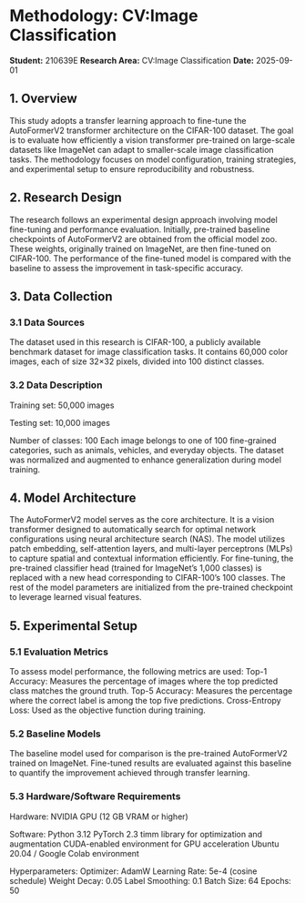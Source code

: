 # Methodology: CV:Image Classification

**Student:** 210639E
**Research Area:** CV:Image Classification
**Date:** 2025-09-01

## 1. Overview

This study adopts a transfer learning approach to fine-tune the AutoFormerV2 transformer architecture on the CIFAR-100 dataset. The goal is to evaluate how efficiently a vision transformer pre-trained on large-scale datasets like ImageNet can adapt to smaller-scale image classification tasks. The methodology focuses on model configuration, training strategies, and experimental setup to ensure reproducibility and robustness.

## 2. Research Design

The research follows an experimental design approach involving model fine-tuning and performance evaluation. Initially, pre-trained baseline checkpoints of AutoFormerV2 are obtained from the official model zoo. These weights, originally trained on ImageNet, are then fine-tuned on CIFAR-100. The performance of the fine-tuned model is compared with the baseline to assess the improvement in task-specific accuracy.

## 3. Data Collection

### 3.1 Data Sources
The dataset used in this research is CIFAR-100, a publicly available benchmark dataset for image classification tasks. It contains 60,000 color images, each of size 32×32 pixels, divided into 100 distinct classes.

### 3.2 Data Description
Training set: 50,000 images

Testing set: 10,000 images

Number of classes: 100
Each image belongs to one of 100 fine-grained categories, such as animals, vehicles, and everyday objects. The dataset was normalized and augmented to enhance generalization during model training.

## 4. Model Architecture

The AutoFormerV2 model serves as the core architecture. It is a vision transformer designed to automatically search for optimal network configurations using neural architecture search (NAS). The model utilizes patch embedding, self-attention layers, and multi-layer perceptrons (MLPs) to capture spatial and contextual information efficiently.
For fine-tuning, the pre-trained classifier head (trained for ImageNet’s 1,000 classes) is replaced with a new head corresponding to CIFAR-100’s 100 classes. The rest of the model parameters are initialized from the pre-trained checkpoint to leverage learned visual features.

## 5. Experimental Setup

### 5.1 Evaluation Metrics
To assess model performance, the following metrics are used:
  Top-1 Accuracy: Measures the percentage of images where the top predicted class matches the ground truth.
  Top-5 Accuracy: Measures the percentage where the correct label is among the top five predictions.
  Cross-Entropy Loss: Used as the objective function during training.

### 5.2 Baseline Models
The baseline model used for comparison is the pre-trained AutoFormerV2 trained on ImageNet. Fine-tuned results are evaluated against this baseline to quantify the improvement achieved through transfer learning.

### 5.3 Hardware/Software Requirements
Hardware: NVIDIA GPU (12 GB VRAM or higher)

Software:
Python 3.12
PyTorch 2.3
timm library for optimization and augmentation
CUDA-enabled environment for GPU acceleration
Ubuntu 20.04 / Google Colab environment

Hyperparameters:
Optimizer: AdamW
Learning Rate: 5e-4 (cosine schedule)
Weight Decay: 0.05
Label Smoothing: 0.1
Batch Size: 64
Epochs: 50
